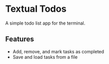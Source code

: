 # Textual Todos

A simple todo list app for the terminal.

## Features

- Add, remove, and mark tasks as completed
- Save and load tasks from a file
